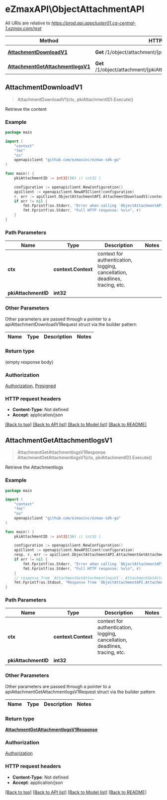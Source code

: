 # eZmaxAPI\ObjectAttachmentAPI

All URIs are relative to *https://prod.api.appcluster01.ca-central-1.ezmax.com/rest*

Method | HTTP request | Description
------------- | ------------- | -------------
[**AttachmentDownloadV1**](ObjectAttachmentAPI.md#AttachmentDownloadV1) | **Get** /1/object/attachment/{pkiAttachmentID}/download | Retrieve the content
[**AttachmentGetAttachmentlogsV1**](ObjectAttachmentAPI.md#AttachmentGetAttachmentlogsV1) | **Get** /1/object/attachment/{pkiAttachmentID}/getAttachmentlogs | Retrieve the Attachmentlogs



## AttachmentDownloadV1

> AttachmentDownloadV1(ctx, pkiAttachmentID).Execute()

Retrieve the content



### Example

```go
package main

import (
	"context"
	"fmt"
	"os"
	openapiclient "github.com/ezmaxinc/ezmax-sdk-go"
)

func main() {
	pkiAttachmentID := int32(56) // int32 | 

	configuration := openapiclient.NewConfiguration()
	apiClient := openapiclient.NewAPIClient(configuration)
	r, err := apiClient.ObjectAttachmentAPI.AttachmentDownloadV1(context.Background(), pkiAttachmentID).Execute()
	if err != nil {
		fmt.Fprintf(os.Stderr, "Error when calling `ObjectAttachmentAPI.AttachmentDownloadV1``: %v\n", err)
		fmt.Fprintf(os.Stderr, "Full HTTP response: %v\n", r)
	}
}
```

### Path Parameters


Name | Type | Description  | Notes
------------- | ------------- | ------------- | -------------
**ctx** | **context.Context** | context for authentication, logging, cancellation, deadlines, tracing, etc.
**pkiAttachmentID** | **int32** |  | 

### Other Parameters

Other parameters are passed through a pointer to a apiAttachmentDownloadV1Request struct via the builder pattern


Name | Type | Description  | Notes
------------- | ------------- | ------------- | -------------


### Return type

 (empty response body)

### Authorization

[Authorization](../README.md#Authorization), [Presigned](../README.md#Presigned)

### HTTP request headers

- **Content-Type**: Not defined
- **Accept**: application/json

[[Back to top]](#) [[Back to API list]](../README.md#documentation-for-api-endpoints)
[[Back to Model list]](../README.md#documentation-for-models)
[[Back to README]](../README.md)


## AttachmentGetAttachmentlogsV1

> AttachmentGetAttachmentlogsV1Response AttachmentGetAttachmentlogsV1(ctx, pkiAttachmentID).Execute()

Retrieve the Attachmentlogs



### Example

```go
package main

import (
	"context"
	"fmt"
	"os"
	openapiclient "github.com/ezmaxinc/ezmax-sdk-go"
)

func main() {
	pkiAttachmentID := int32(56) // int32 | 

	configuration := openapiclient.NewConfiguration()
	apiClient := openapiclient.NewAPIClient(configuration)
	resp, r, err := apiClient.ObjectAttachmentAPI.AttachmentGetAttachmentlogsV1(context.Background(), pkiAttachmentID).Execute()
	if err != nil {
		fmt.Fprintf(os.Stderr, "Error when calling `ObjectAttachmentAPI.AttachmentGetAttachmentlogsV1``: %v\n", err)
		fmt.Fprintf(os.Stderr, "Full HTTP response: %v\n", r)
	}
	// response from `AttachmentGetAttachmentlogsV1`: AttachmentGetAttachmentlogsV1Response
	fmt.Fprintf(os.Stdout, "Response from `ObjectAttachmentAPI.AttachmentGetAttachmentlogsV1`: %v\n", resp)
}
```

### Path Parameters


Name | Type | Description  | Notes
------------- | ------------- | ------------- | -------------
**ctx** | **context.Context** | context for authentication, logging, cancellation, deadlines, tracing, etc.
**pkiAttachmentID** | **int32** |  | 

### Other Parameters

Other parameters are passed through a pointer to a apiAttachmentGetAttachmentlogsV1Request struct via the builder pattern


Name | Type | Description  | Notes
------------- | ------------- | ------------- | -------------


### Return type

[**AttachmentGetAttachmentlogsV1Response**](AttachmentGetAttachmentlogsV1Response.md)

### Authorization

[Authorization](../README.md#Authorization)

### HTTP request headers

- **Content-Type**: Not defined
- **Accept**: application/json

[[Back to top]](#) [[Back to API list]](../README.md#documentation-for-api-endpoints)
[[Back to Model list]](../README.md#documentation-for-models)
[[Back to README]](../README.md)


